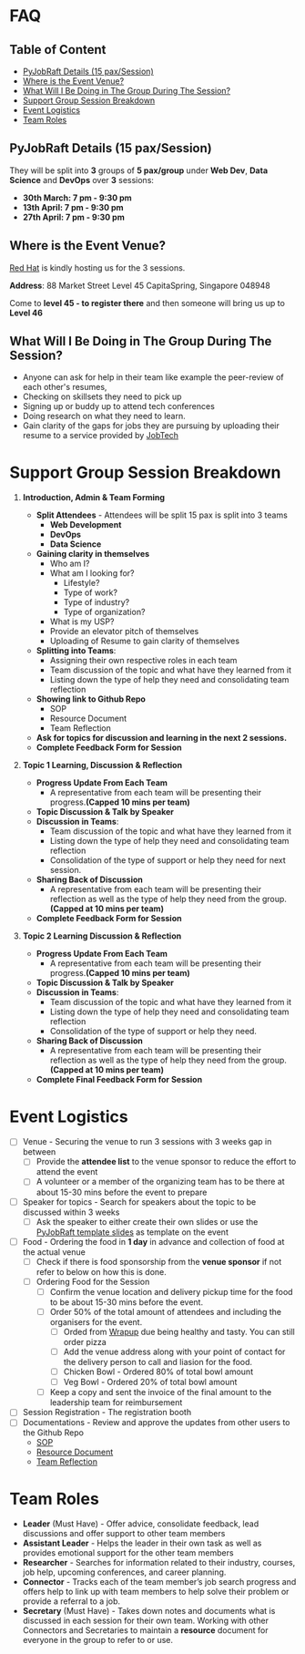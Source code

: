 # FAQ

## Table of Content
- [PyJobRaft Details (15 pax/Session)](https://github.com/pythonsingapore/pyjobraft/blob/main/docs/SOP.md#pyjobraft-details-15-paxsession)
- [ Where is the Event Venue?](https://github.com/pythonsingapore/pyjobraft/blob/main/docs/SOP.md#where-is-the-event-venue)
- [What Will I Be Doing in The Group During The Session?](https://github.com/pythonsingapore/pyjobraft/blob/main/docs/SOP.md#what-will-i-be-doing-in-the-group-during-the-session)
- [Support Group Session Breakdown](https://github.com/pythonsingapore/pyjobraft/blob/main/docs/SOP.md#support-group-session-breakdown)
- [Event Logistics](https://github.com/pythonsingapore/pyjobraft/blob/main/docs/SOP.md#event-logistics)
- [Team Roles](https://github.com/pythonsingapore/pyjobraft/blob/main/docs/SOP.md#team-roles)

## PyJobRaft Details (15 pax/Session)
They will be split into **3** groups of **5 pax/group** under **Web Dev**, **Data Science** and **DevOps** over **3** sessions:

- **30th March: 7 pm - 9:30 pm**
- **13th April: 7 pm - 9:30 pm**
- **27th April: 7 pm - 9:30 pm**

## Where is the Event Venue?
[Red Hat](https://www.redhat.com/en/services/consulting) is kindly hosting us for the 3 sessions.

**Address**: 88 Market Street Level 45 CapitaSpring, Singapore 048948

Come to **level 45 - to register there** and then someone will bring us up to **Level 46**


## What Will I Be Doing in The Group During The Session?
- Anyone can ask for help in their team like example the peer-review of each other's resumes,
- Checking on skillsets they need to pick up
- Signing up or buddy up to attend tech conferences
- Doing research on what they need to learn.
- Gain clarity of the gaps for jobs they are pursuing by uploading their resume to a service provided by [JobTech](https://jobtech.co/)

# Support Group Session Breakdown

1. **Introduction, Admin & Team Forming**
   - **Split Attendees** - Attendees will be split 15 pax is split into 3 teams
     - **Web Development**
     - **DevOps**
     - **Data Science**
   - **Gaining clarity in themselves**
     - Who am I?
     - What am I looking for?
       - Lifestyle?
       - Type of work?
       - Type of industry?
       - Type of organization?
     - What is my USP?
     - Provide an elevator pitch of themselves
     - Uploading of Resume to gain clarity of themselves
   - **Splitting into Teams**:
     - Assigning their own respective roles in each team
     - Team discussion of the topic and what have they learned from it
     - Listing down the type of help they need and consolidating team reflection
   - **Showing link to Github Repo**
     - SOP
     - Resource Document
     - Team Reflection
   - **Ask for topics for discussion and learning in the next 2 sessions.**
   - **Complete Feedback Form for Session**
3. **Topic 1 Learning, Discussion & Reflection**
    - **Progress Update From Each Team**
      - A representative from each team will be presenting their progress.**(Capped 10 mins per team)**
    - **Topic Discussion & Talk by Speaker**
    - **Discussion in Teams**:
      - Team discussion of the topic and what have they learned from it
      - Listing down the type of help they need and consolidating team reflection
      - Consolidation of the type of support or help they need for next session.
    - **Sharing Back of Discussion**
      - A representative from each team will be presenting their reflection as well as the type of help they need from the group.**(Capped at 10 mins per team)**
    - **Complete Feedback Form for Session**

4. **Topic 2 Learning  Discussion & Reflection**
    - **Progress Update From Each Team**
      - A representative from each team will be presenting their progress.**(Capped 10 mins per team)**
    - **Topic Discussion & Talk by Speaker**
    - **Discussion in Teams**:
      - Team discussion of the topic and what have they learned from it
      - Listing down the type of help they need and consolidating team reflection
      - Consolidation of the type of support or help they need.
    - **Sharing Back of Discussion**
      - A representative from each team will be presenting their reflection as well as the type of help they need from the group.**(Capped at 10 mins per team)**
    - **Complete Final Feedback Form for Session**

# Event Logistics
- [ ] Venue - Securing the venue to run 3 sessions with 3 weeks gap in between
  - [ ] Provide the **attendee list** to the venue sponsor to reduce the effort to attend the event
  - [ ] A volunteer or a member of the organizing team has to be there at about 15-30 mins before the event to prepare
- [ ] Speaker for topics - Search for speakers about the topic to be discussed within 3 weeks
  - [ ] Ask the speaker to either create their own slides or use the [PyJobRaft template slides](https://docs.google.com/presentation/d/1axQYjh3UelkRnz6LAKiKSxLGsh9LtooqqNK2WSYeO34/edit?usp=sharing) as template on the event
- [ ] Food - Ordering the food in **1 day** in advance and collection of food at the actual venue
   - [ ] Check if there is food sponsorship from the **venue sponsor** if not refer to below on how this is done.
   - [ ] Ordering Food for the Session
      - [ ] Confirm the venue location and delivery pickup time for the food to be about 15-30 mins before the event. 
      - [ ] Order 50% of the total amount of attendees and including the organisers for the event. 
         - [ ] Orded from [Wrapup](https://www.wrapup.sg/) due being healthy and tasty. You can still order pizza
         - [ ] Add the venue address along with your point of contact for the delivery person to call and liasion for the food. 
         - [ ] Chicken Bowl - Ordered 80% of total bowl amount  
         - [ ] Veg Bowl - Ordered 20% of total bowl amount  
      - [ ] Keep a copy and sent the invoice of the final amount to the leadership team for reimbursement 
- [ ] Session Registration - The registration booth
- [ ] Documentations - Review and approve the updates from other users to the Github Repo
  - [SOP](docs/SOP.md)
  - [Resource Document](docs/Resource_Document.md)
  - [Team Reflection](docs/Team_Reflections.md)

# Team Roles
- **Leader** (Must Have) - Offer advice, consolidate feedback, lead discussions and offer support to other team members
- **Assistant Leader** - Helps the leader in their own task as well as provides emotional support for the other team members
- **Researcher** - Searches for information related to their industry, courses, job help, upcoming conferences, and career planning.
- **Connector** - Tracks each of the team member’s job search progress and offers help to link up with team members to help solve their problem or provide a referral to a job.
- **Secretary** (Must Have) - Takes down notes and documents what is discussed in each session for their own team. Working with other Connectors and Secretaries to maintain a **resource** document for everyone in the group to refer to or use.
